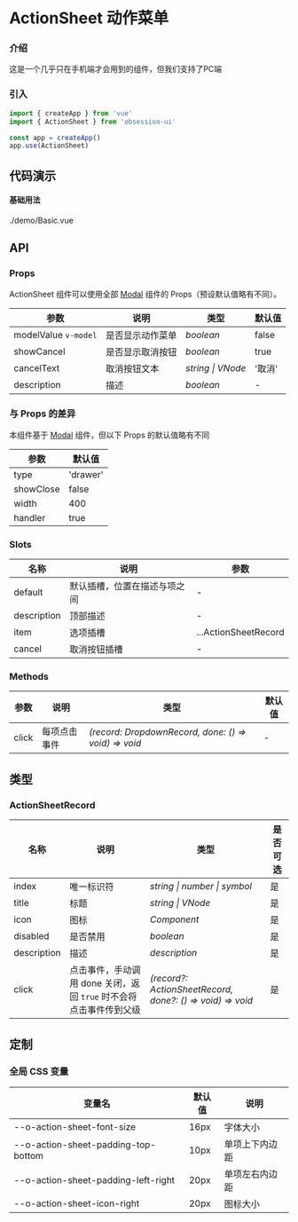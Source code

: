 # ActionSheet 动作菜单

### 介绍

这是一个几乎只在手机端才会用到的组件，但我们支持了PC端

### 引入

```js
import { createApp } from 'vue'
import { ActionSheet } from 'obsession-ui'

const app = createApp()
app.use(ActionSheet)
```

## 代码演示

#### 基础用法

<demo-code transform>./demo/Basic.vue</demo-code>

## API

### Props

ActionSheet 组件可以使用全部 [Modal](./#/modal#props) 组件的 Props（预设默认值略有不同）。

| 参数      | 说明           | 类型                                                                | 默认值 |
| --------- | -------------- | ------------------------------------------------------------------- | ------ |
| modelValue `v-model`   | 是否显示动作菜单       | _boolean_          | false     |
| showCancel     | 是否显示取消按钮   | _boolean_           | true      |
| cancelText | 取消按钮文本 | _string \| VNode_ | '取消' |
| description  | 描述       | _boolean_                                                           | - |

### 与 Props 的差异

本组件基于 [Modal](./#/modal#props) 组件，但以下 Props 的默认值略有不同

| 参数      | 默认值 |
| ---- | --- |
| type | 'drawer' |
| showClose | false |
| width | 400 |
| handler | true |

### Slots

| 名称    | 说明     | 参数 |
| ------- | -------- | --- |
| default | 默认插槽，位置在描述与项之间 | - |
| description | 顶部描述 | - |
| item | 选项插槽 | ...ActionSheetRecord |
| cancel | 取消按钮插槽 | - |

### Methods

| 参数      | 说明           | 类型                                                                | 默认值 |
| --------- | -------------- | ------------------------------------------------------------------- | ------ |
| click | 每项点击事件 | _(record: DropdownRecord, done: () => void) => void_ | - |

## 类型

### ActionSheetRecord

| 名称 | 说明 | 类型 | 是否可选 |
| --- | --- | --- | --- |
| index | 唯一标识符 | _string \| number \| symbol_ | 是 |
| title | 标题 | _string \| VNode_ | 是 |
| icon | 图标 | _Component_ | 是 |
| disabled | 是否禁用 | _boolean_ | 是 |
| description | 描述 | _description_ | 是 |
| click | 点击事件，手动调用 done 关闭，返回 `true` 时不会将点击事件传到父级 | _(record?: ActionSheetRecord, done?: () => void) => void_ | 是 |

## 定制

### 全局 CSS 变量

| 变量名 | 默认值 | 说明 |
| ---- | ---- | ---- |
| --o-action-sheet-font-size | 16px | 字体大小 |
|    --o-action-sheet-padding-top-bottom | 10px | 单项上下内边距 |
|    --o-action-sheet-padding-left-right | 20px | 单项左右内边距 |
|    --o-action-sheet-icon-right | 20px | 图标大小 |